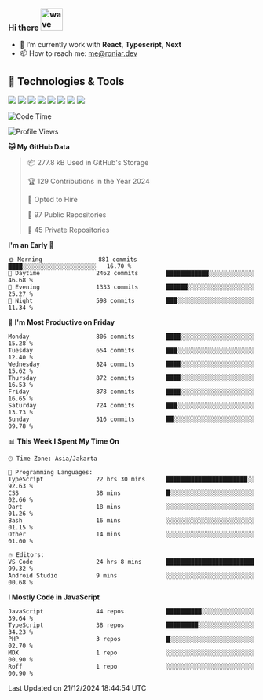 ### Hi there <img src="https://i.ibb.co/q0Hx1KK/wave.gif" alt="wave" width="45px">

- 🌱 I’m currently work with **React**, **Typescript**, **Next**
- 📫 How to reach me: me@roniar.dev

## 🔧 Technologies & Tools

![](https://img.shields.io/badge/OS-Linux-informational?style=flat&logo=linux&logoColor=white&color=2bbc8a)
![](https://img.shields.io/badge/OS-Windows-informational?style=flat&logo=windows&logoColor=white&color=2bbc8a)
![](https://img.shields.io/badge/Code-JavaScript-informational?style=flat&logo=javascript&logoColor=white&color=2bbc8a)
![](https://img.shields.io/badge/Code-Golang-informational?style=flat&logo=go&logoColor=white&color=2bbc8a)
![](https://img.shields.io/badge/Code-React-informational?style=flat&logo=react&logoColor=white&color=2bbc8a)
![](https://img.shields.io/badge/Code-Next-informational?style=flat&logo=next.js&logoColor=white&color=2bbc8a)
![](https://img.shields.io/badge/Shell-Bash-informational?style=flat&logo=gnu-bash&logoColor=white&color=2bbc8a)
![](https://img.shields.io/badge/Tools-Docker-informational?style=flat&logo=docker&logoColor=white&color=2bbc8a)

<!--START_SECTION:waka-->
![Code Time](http://img.shields.io/badge/Code%20Time-2%2C196%20hrs%2043%20mins-blue)

![Profile Views](http://img.shields.io/badge/Profile%20Views-0-blue)

**🐱 My GitHub Data** 

> 📦 277.8 kB Used in GitHub's Storage 
 > 
> 🏆 129 Contributions in the Year 2024
 > 
> 💼 Opted to Hire
 > 
> 📜 97 Public Repositories 
 > 
> 🔑 45 Private Repositories 
 > 
**I'm an Early 🐤** 

```text
🌞 Morning                881 commits         ████░░░░░░░░░░░░░░░░░░░░░   16.70 % 
🌆 Daytime                2462 commits        ████████████░░░░░░░░░░░░░   46.68 % 
🌃 Evening                1333 commits        ██████░░░░░░░░░░░░░░░░░░░   25.27 % 
🌙 Night                  598 commits         ███░░░░░░░░░░░░░░░░░░░░░░   11.34 % 
```
📅 **I'm Most Productive on Friday** 

```text
Monday                   806 commits         ████░░░░░░░░░░░░░░░░░░░░░   15.28 % 
Tuesday                  654 commits         ███░░░░░░░░░░░░░░░░░░░░░░   12.40 % 
Wednesday                824 commits         ████░░░░░░░░░░░░░░░░░░░░░   15.62 % 
Thursday                 872 commits         ████░░░░░░░░░░░░░░░░░░░░░   16.53 % 
Friday                   878 commits         ████░░░░░░░░░░░░░░░░░░░░░   16.65 % 
Saturday                 724 commits         ███░░░░░░░░░░░░░░░░░░░░░░   13.73 % 
Sunday                   516 commits         ██░░░░░░░░░░░░░░░░░░░░░░░   09.78 % 
```


📊 **This Week I Spent My Time On** 

```text
🕑︎ Time Zone: Asia/Jakarta

💬 Programming Languages: 
TypeScript               22 hrs 30 mins      ███████████████████████░░   92.63 % 
CSS                      38 mins             █░░░░░░░░░░░░░░░░░░░░░░░░   02.66 % 
Dart                     18 mins             ░░░░░░░░░░░░░░░░░░░░░░░░░   01.26 % 
Bash                     16 mins             ░░░░░░░░░░░░░░░░░░░░░░░░░   01.15 % 
Other                    14 mins             ░░░░░░░░░░░░░░░░░░░░░░░░░   01.00 % 

🔥 Editors: 
VS Code                  24 hrs 8 mins       █████████████████████████   99.32 % 
Android Studio           9 mins              ░░░░░░░░░░░░░░░░░░░░░░░░░   00.68 % 
```

**I Mostly Code in JavaScript** 

```text
JavaScript               44 repos            ██████████░░░░░░░░░░░░░░░   39.64 % 
TypeScript               38 repos            █████████░░░░░░░░░░░░░░░░   34.23 % 
PHP                      3 repos             █░░░░░░░░░░░░░░░░░░░░░░░░   02.70 % 
MDX                      1 repo              ░░░░░░░░░░░░░░░░░░░░░░░░░   00.90 % 
Roff                     1 repo              ░░░░░░░░░░░░░░░░░░░░░░░░░   00.90 % 
```




 Last Updated on 21/12/2024 18:44:54 UTC
<!--END_SECTION:waka-->
